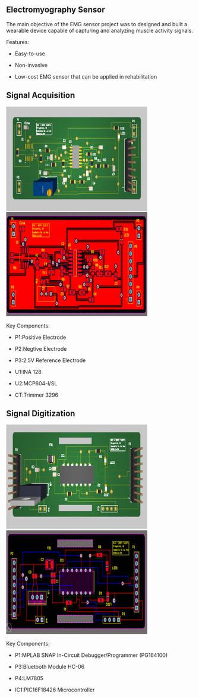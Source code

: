 <h2 align="left">Electromyography Sensor</h2>

The main objective of the EMG sensor project was to designed and built a wearable device capable of capturing and analyzing muscle activity signals.


Features:



* Easy-to-use



* Non-invasive




* Low-cost EMG sensor that can be applied in rehabilitation
  


<h2 align="left">Signal Acquisition</h2>

<p>
  <img src="https://github.com/Isabella-DeLaHoz/Isabella-DeLaHoz/blob/0b74fdc2f0afa696cf42bf92b80060b82418cbc6/Header/Acquisition.PNG" width="380" height="280"/> 
  <img src="https://github.com/Isabella-DeLaHoz/Isabella-DeLaHoz/blob/0b74fdc2f0afa696cf42bf92b80060b82418cbc6/Header/Acquisition1.PNG" width="380" height="280"/>
</p>


Key Components:



* P1:Positive Electrode 



* P2:Negtive Electrode 




* P3:2.5V Reference Electrode



* U1:INA 128




* U2:MCP604-I/SL




* CT:Trimmer 3296


<h2 align="left">Signal Digitization </h2>

<img src="https://github.com/Isabella-DeLaHoz/Isabella-DeLaHoz/blob/0b74fdc2f0afa696cf42bf92b80060b82418cbc6/Header/Digitization.PNG" width="380" height="280" />
<img src="https://github.com/Isabella-DeLaHoz/Isabella-DeLaHoz/blob/0b74fdc2f0afa696cf42bf92b80060b82418cbc6/Header/Digitization1.PNG" width="380" height="280" />



Key Components:



* P1:MPLAB SNAP In-Circuit Debugger/Programmer (PG164100)



* P3:Bluetooth Module HC-06 




* P4:LM7805



* IC1:PIC16F18426 Microcontroller




